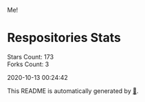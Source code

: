 Me!

# Respositories Stats
Stars Count: 173  
Forks Count: 3

2020-10-13 00:24:42  

This README is automatically generated by [🐰](https://github.com/rnitta/rnitta).

